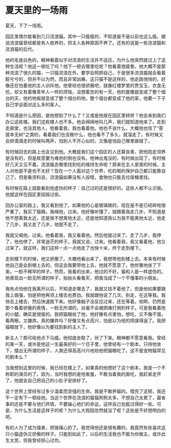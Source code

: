 夏天里的一场雨
==============

夏天，下了一场雨。

园区里偶尔能看到几只流浪猫。其中一只瘦瘦的，不知道是不是以前也这么瘦。据说流浪猫曾经都是有人收养的，但主人各种原因不养了。还有的说是一些流浪猫和流浪猫的后代。

他的毛是白色的，眼神看着似乎对流浪的生活并不适应，为什么他突然就过上了这种生活呢？他这一顿吃了吗？他下一顿去哪里吃呢？他看着很疲惫。他大概不是那种流浪了很久的猫，一只猫流浪在外，要学会照顾自己，于是很多流浪猫就会看着脏兮兮的，但并不以为然，而且非常凶暴。这只猫不是这样的，他走路悄悄的，好像还在怕着他的主人训斥他。他曾经也很骄傲吧，就像红楼梦里的贾宝玉，衣食无忧，却又有着像青年人一样的烦恼，没想着忽的有一天，他的屋檐就变成了整个烟台的天，他的地板就变成了整个烟台的地，整个烟台都变成了他的家，他要一下子自己学会面对这么多的客人。

不知道是什么原因，是他想到了什么了？又或是他就在园区里转转？他会来到我们办公这栋楼。我们这栋楼人也不多。他会绵绵地叫几声，我们就知道他来了。走到走廊里，也没其他人，他看着我，我也看着他。他也不说什么，大概他也信了“菩提本无树”之类的，看着我们也没做什么，他也看不了多久，就溜走了。有时候又会娇滴滴走的时候叫两声，怕别人不开心似的，又像是怕自己哪里做错了。

有时候回去的路上也会见到他。大概是我们这个园区的人还算良善，把他抱走领养是没有的，但是故意要为难他的倒也没有。他神出鬼没的，有时候出现了，有时候好几天又见不着。流浪猫去哪里找到吃的维持生命呢？原来在主人家里的时候，主人对他是不是也不太好？现在一个人面对这个世界，吃的喝的保护自己都只能靠自己了。但是看资料说，流浪猫如果没有人投喂，食物也只能去垃圾桶里找。

有时候在路上就能看到他虚伪的样子：自己过的还是很好的，这些人都不认识我。他就这样在园区里招摇过街。

回办公室的路上，我又看到他了。如果他的心是玻璃做的，现在是不是已经碎地很严重了。我买了猫粮。我喊他，过来。他好像听懂了，就跟着我走几步。不知道是他不想离我太近，还是我不想离他太近，还是他知道我认为我不能离他太近，他走了几步，我又走了几步，他就不走了。

我就又喊他，过来。他看着我，我又看着他。然后他就过来了。走了几步，我停了，他也停了，非常迷茫的样子。我就又说，过来。他看着我，我又看着他，他又过来了。就这样，我们这样一点一点地走了也快十米，终于走到楼下。

走到楼下的时候，他又骄傲了。大概他看出来了，我想带他到楼上去。本来有时候他自己是会到楼上去的，但这会我要带他上去，他就不愿意了。他优雅地坐了下来。一脸不稀罕的样子。然而，我看的出来，他过的不好。猫和人是一样虚伪的。他表现出一脸无所谓的样子，抬抬头看看天，把我当成了一个不懂事的小朋友。

我有点怕他在我离开以后，不知道走哪去了，我就又找不着他了。但是他如果要跟我上倔强，怕是把他再领上楼去也费劲。我就跟他说了几次，别走，在这等我。我快去上楼去，然后快速跑下来。他好像脑子没反应过来，还在等着。他啊，仍然是那个看着骄傲的表情，一脸无所谓的，丝毫不会被困难打倒的样子。可是我看着他的小腿，确实是很瘦的。我把猫粮给了他，他好像有点害怕，想吃，又不像不饿，看两眼，又嫌弃。真的嫌弃吗？好像又有点高兴，怕是以为他的阴谋得逞了。我把猫粮放下，他好像以为要找到新的主人了。

新主人？那可给他点下马威。他彻底坐稳了，伏了下来。眼神都不愿意看我。曾经的某一天，或许是他这一生最美好的一个日子里，他曾经有一个剧本，只待他坐下，摆出无所谓的样子，人类还得高高兴兴地劝他把猫粮吃了。这不是宠物猫常见的剧本么？

当我想到这里的时候，我已经在楼上了。如果真的他想好了这个剧本，我是一个不称职的演员的了。因为，当时我想的是他害羞，不敢当着我的面吃，我赶紧走开了，他就会自己把自己的小肚子安排好了。

这个世界上曾经有过多少温柔而坚强的生命。我是不敢养猫的。喂完了这顿，我还不一定有下一顿给他。当这个世界在流浪的猫猫狗狗太多，不想自己太累了，最省事的还是不要与他们共情，不要操心他们的命运，这样自己也能过得好一些。可是，为什么生活是这样子的呢？为什么大观园忽然就没了呢？这些是不好想明白的吧。

有的人为了成为强者，把玻璃心扔了。我觉得他还是很有趣的，我竟然有些喜欢这只小猫虚伪又骄傲的样子。只能到如此了，以后的生活我也不能为你做主，或许此生太苦，但我曾经担心过你。
